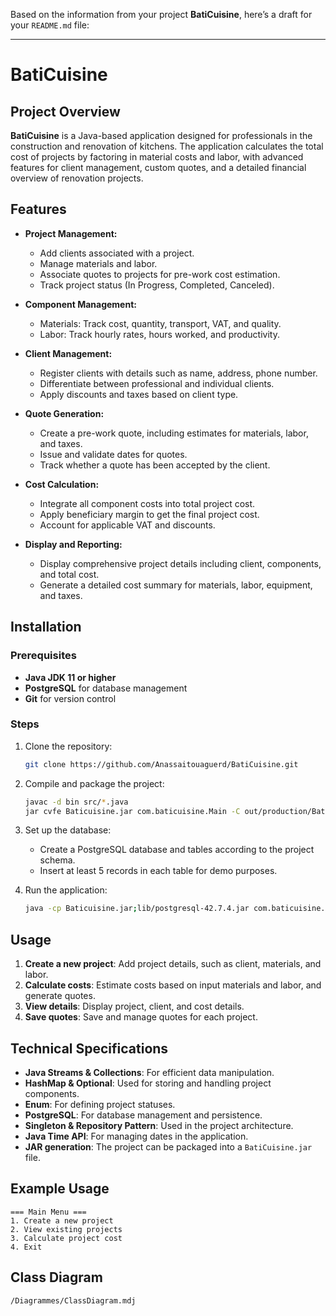 Based on the information from your project **BatiCuisine**, here’s a draft for your `README.md` file:

---

# BatiCuisine

## Project Overview
**BatiCuisine** is a Java-based application designed for professionals in the construction and renovation of kitchens. The application calculates the total cost of projects by factoring in material costs and labor, with advanced features for client management, custom quotes, and a detailed financial overview of renovation projects.

## Features
- **Project Management:**
    - Add clients associated with a project.
    - Manage materials and labor.
    - Associate quotes to projects for pre-work cost estimation.
    - Track project status (In Progress, Completed, Canceled).

- **Component Management:**
    - Materials: Track cost, quantity, transport, VAT, and quality.
    - Labor: Track hourly rates, hours worked, and productivity.

- **Client Management:**
    - Register clients with details such as name, address, phone number.
    - Differentiate between professional and individual clients.
    - Apply discounts and taxes based on client type.

- **Quote Generation:**
    - Create a pre-work quote, including estimates for materials, labor, and taxes.
    - Issue and validate dates for quotes.
    - Track whether a quote has been accepted by the client.

- **Cost Calculation:**
    - Integrate all component costs into total project cost.
    - Apply beneficiary margin to get the final project cost.
    - Account for applicable VAT and discounts.

- **Display and Reporting:**
    - Display comprehensive project details including client, components, and total cost.
    - Generate a detailed cost summary for materials, labor, equipment, and taxes.

## Installation

### Prerequisites
- **Java JDK 11 or higher**
- **PostgreSQL** for database management
- **Git** for version control

### Steps
1. Clone the repository:
   ```bash
   git clone https://github.com/Anassaitouaguerd/BatiCuisine.git
   ```
2. Compile and package the project:
   ```bash
   javac -d bin src/*.java
   jar cvfe Baticuisine.jar com.baticuisine.Main -C out/production/Baticuisine .
   ```
3. Set up the database:
    - Create a PostgreSQL database and tables according to the project schema.
    - Insert at least 5 records in each table for demo purposes.

4. Run the application:
   ```bash
   java -cp Baticuisine.jar;lib/postgresql-42.7.4.jar com.baticuisine.Main
   ```

## Usage

1. **Create a new project**: Add project details, such as client, materials, and labor.
2. **Calculate costs**: Estimate costs based on input materials and labor, and generate quotes.
3. **View details**: Display project, client, and cost details.
4. **Save quotes**: Save and manage quotes for each project.

## Technical Specifications
- **Java Streams & Collections**: For efficient data manipulation.
- **HashMap & Optional**: Used for storing and handling project components.
- **Enum**: For defining project statuses.
- **PostgreSQL**: For database management and persistence.
- **Singleton & Repository Pattern**: Used in the project architecture.
- **Java Time API**: For managing dates in the application.
- **JAR generation**: The project can be packaged into a `BatiCuisine.jar` file.

## Example Usage

```
=== Main Menu ===
1. Create a new project
2. View existing projects
3. Calculate project cost
4. Exit
```

## Class Diagram

```
/Diagrammes/ClassDiagram.mdj
```
